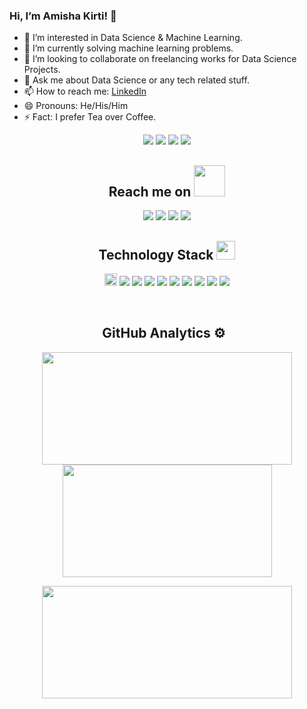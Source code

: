 ### Hi, I’m Amisha Kirti! 👋
- 👀 I’m interested in Data Science & Machine Learning.
- 🌱 I’m currently solving machine learning problems.
- 💞️ I’m looking to collaborate on freelancing works for Data Science Projects.
- 💬 Ask me about Data Science or any tech related stuff.
- 📫 How to reach me: [LinkedIn](http://www.linkedin.com/in/amisha-kirti-6410)
- 😄 Pronouns: He/His/Him
- ⚡ Fact: I prefer Tea over Coffee.


<!---
amisha64/amisha64 is a ✨ special ✨ repository because its `README.md` (this file) appears on your GitHub profile.
You can click the Preview link to take a look at your changes.
--->


 <p align="center">
 <img src="https://badges.pufler.dev/visits/aisha64/amisha64"/>
 <img src="https://badges.pufler.dev/years/amisha64"/>
 <img src="https://badges.pufler.dev/repos/amisha64"/>
 <img src="https://badges.pufler.dev/commits/monthly/amisha64"/>
</p>
<h2 align="center">Reach me on <img src="https://media.giphy.com/media/mGcNjsfWAjY5AEZNw6/giphy.gif" width="50"></h2>
<p align="center">
<img src="https://img.shields.io/badge/-the_name_is_sidh-purple?style=flat-square&logo=instagram&logoColor=white&link=https://instagram.com/the_name_is_sidh/" />
<img src="https://img.shields.io/badge/-sidharth.ku178@gmail.com-c14438?style=flat-square&logo=Gmail&logoColor=white&link=mailto:sidharth.ku178@gmail.com" />
<img src="https://img.shields.io/badge/-sidharth178-blue?style=flat-square&logo=Linkedin&logoColor=white&link=https://www.linkedin.com/in/sidharth178//" />
<img src="https://img.shields.io/badge/-imSidhMohanty-blue?style=flat-square&logo=twitter&logoColor=white&link=https://twitter.com/imSidhMohanty" />

</p>

<h2 align="center">Technology Stack <img src="https://media.giphy.com/media/WUlplcMpOCEmTGBtBW/giphy.gif" width="30"></h2>

<p align="center">
 <img src="https://img.shields.io/badge/python-3776AB.svg?&style=for-the-badge&logo=python&logoColor=white" height="20"/>
 <img src="https://img.shields.io/badge/-C++-05122A?style=flat&logo=C%2B%2B&logoColor=00599C"/>
 <img src="https://img.shields.io/badge/-Java-05122A?style=flat&logo=Java&logoColor=FFA518"/>
 <img src="https://img.shields.io/badge/-JavaScript-05122A?style=flat&logo=javascript"/>
 <img src="https://img.shields.io/badge/-Bootstrap-05122A?style=flat&logo=bootstrap&logoColor=563D7C"/>
 <img src="https://img.shields.io/badge/-HTML5-E34F26?style=flat-square&logo=html5&logoColor=white"/>
 <img src="https://img.shields.io/badge/-CSS3-1572B6?style=flat-square&logo=css3"/>
 <img src="https://img.shields.io/badge/jupyter-F3631D.svg?&style=flat-square&logo=jupyter&logoColor=white"/>
 <img src="https://img.shields.io/badge/anaconda-42B029.svg?&style=flat-square&logo=anaconda&logoColor=white"/>
 <img src="https://img.shields.io/badge/Flask-000000.svg?&style=flat-square&logo=flask&logoColor=white"/>

</p>
<!---
<p align="center">
<img src="https://img.shields.io/badge/-JavaScript-black?style=flat-square&logo=javascript"/>
<img src="https://img.shields.io/badge/-Nodejs-black?style=flat-square&logo=Node.js"/>
<img src="https://img.shields.io/badge/-Expressjs-black?style=flat-square&logo=Express.js"/>
<img src="https://img.shields.io/badge/-React-black?style=flat-square&logo=react"/>
<img src="https://img.shields.io/badge/-MongoDB-black?style=flat-square&logo=mongodb"/>
<img src="https://img.shields.io/badge/-MySQL-black?style=flat-square&logo=mysql"/>
<img src="https://img.shields.io/badge/-Git-black?style=flat-square&logo=git"/>
<img src="https://img.shields.io/badge/-GitHub-black?style=flat-square&logo=github"/>
</p> 
--->
<br>
<h2 align="center">GitHub Analytics ⚙️ &nbsp;</h2>
<p align="center">
<a href="https://github.com/sidharth178">
  <img height="180em" width = "400em" src="https://github-readme-stats-eight-theta.vercel.app/api?username=sidharth178&show_icons=true&theme=algolia&include_all_commits=true&count_private=true"/>
  <img height="180em" width = "335em" src="https://github-readme-stats-eight-theta.vercel.app/api/top-langs/?username=sidharth178&layout=compact&langs_count=8&theme=algolia"/>
</a>
</p>

<p align = "center">
<img height="180em" width = "400em" src="https://github-readme-streak-stats.herokuapp.com/?user=sidharth178&show_icons=true&locale=en&layout=compact&theme=algolia&line_height=0" />
</p> 
<!---
<p align = "center">
 <img src="https://activity-graph.herokuapp.com/graph?username=sidharth178&theme=redical">
</p>  
--->
